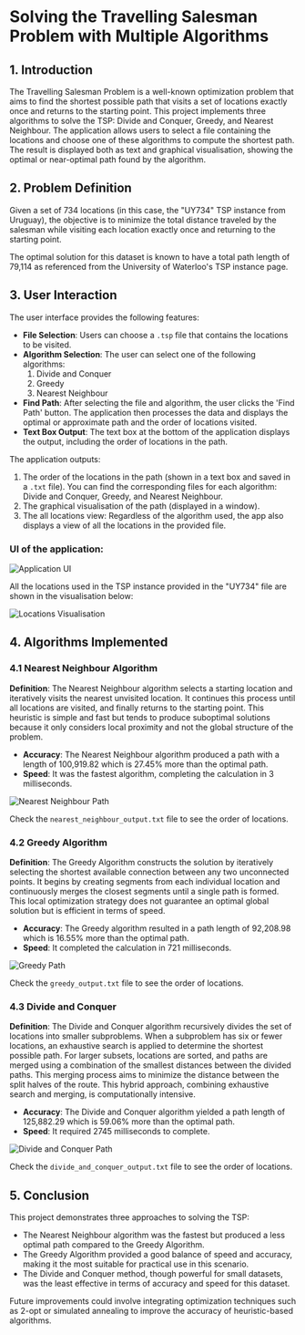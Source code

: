 # Solving the Travelling Salesman Problem with Multiple Algorithms

## 1. Introduction
The Travelling Salesman Problem is a well-known optimization problem that aims to find the shortest possible path that visits a set of locations exactly once and returns to the starting point. This project implements three algorithms to solve the TSP: Divide and Conquer, Greedy, and Nearest Neighbour. The application allows users to select a file containing the locations and choose one of these algorithms to compute the shortest path. The result is displayed both as text and graphical visualisation, showing the optimal or near-optimal path found by the algorithm.

## 2. Problem Definition
Given a set of 734 locations (in this case, the "UY734" TSP instance from Uruguay), the objective is to minimize the total distance traveled by the salesman while visiting each location exactly once and returning to the starting point.

The optimal solution for this dataset is known to have a total path length of 79,114 as referenced from the University of Waterloo's TSP instance page.

## 3. User Interaction
The user interface provides the following features:
- **File Selection**: Users can choose a `.tsp` file that contains the locations to be visited.
- **Algorithm Selection**: The user can select one of the following algorithms:
  1. Divide and Conquer
  2. Greedy
  3. Nearest Neighbour
- **Find Path**: After selecting the file and algorithm, the user clicks the 'Find Path' button. The application then processes the data and displays the optimal or approximate path and the order of locations visited.
- **Text Box Output**: The text box at the bottom of the application displays the output, including the order of locations in the path.

The application outputs:
1. The order of the locations in the path (shown in a text box and saved in a `.txt` file). You can find the corresponding files for each algorithm: Divide and Conquer, Greedy, and Nearest Neighbour.
2. The graphical visualisation of the path (displayed in a window).
3. The all locations view: Regardless of the algorithm used, the app also displays a view of all the locations in the provided file.

### UI of the application:

![Application UI](./readme-images/ui.png)

All the locations used in the TSP instance provided in the "UY734" file are shown in the visualisation below:

![Locations Visualisation](./readme-images/locations.png)

## 4. Algorithms Implemented

### 4.1 Nearest Neighbour Algorithm
**Definition**: The Nearest Neighbour algorithm selects a starting location and iteratively visits the nearest unvisited location. It continues this process until all locations are visited, and finally returns to the starting point. This heuristic is simple and fast but tends to produce suboptimal solutions because it only considers local proximity and not the global structure of the problem.
- **Accuracy**: The Nearest Neighbour algorithm produced a path with a length of 100,919.82 which is 27.45% more than the optimal path.
- **Speed**: It was the fastest algorithm, completing the calculation in 3 milliseconds.

![Nearest Neighbour Path](./readme-images/nearest_neighbour_path.png)

Check the `nearest_neighbour_output.txt` file to see the order of locations.

### 4.2 Greedy Algorithm
**Definition**: The Greedy Algorithm constructs the solution by iteratively selecting the shortest available connection between any two unconnected points. It begins by creating segments from each individual location and continuously merges the closest segments until a single path is formed. This local optimization strategy does not guarantee an optimal global solution but is efficient in terms of speed.
- **Accuracy**: The Greedy algorithm resulted in a path length of 92,208.98 which is 16.55% more than the optimal path.
- **Speed**: It completed the calculation in 721 milliseconds.

![Greedy Path](./readme-images/greedy_path.png)

Check the `greedy_output.txt` file to see the order of locations.

### 4.3 Divide and Conquer
**Definition**: The Divide and Conquer algorithm recursively divides the set of locations into smaller subproblems. When a subproblem has six or fewer locations, an exhaustive search is applied to determine the shortest possible path. For larger subsets, locations are sorted, and paths are merged using a combination of the smallest distances between the divided paths. This merging process aims to minimize the distance between the split halves of the route. This hybrid approach, combining exhaustive search and merging, is computationally intensive.
- **Accuracy**: The Divide and Conquer algorithm yielded a path length of 125,882.29 which is 59.06% more than the optimal path.
- **Speed**: It required 2745 milliseconds to complete.

![Divide and Conquer Path](./readme-images/divide_and_conquer_path.png)

Check the `divide_and_conquer_output.txt` file to see the order of locations.

## 5. Conclusion
This project demonstrates three approaches to solving the TSP:
- The Nearest Neighbour algorithm was the fastest but produced a less optimal path compared to the Greedy Algorithm.
- The Greedy Algorithm provided a good balance of speed and accuracy, making it the most suitable for practical use in this scenario.
- The Divide and Conquer method, though powerful for small datasets, was the least effective in terms of accuracy and speed for this dataset.

Future improvements could involve integrating optimization techniques such as 2-opt or simulated annealing to improve the accuracy of heuristic-based algorithms.
